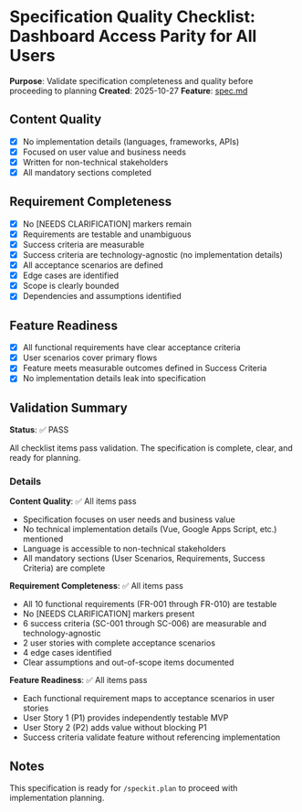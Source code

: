 # Specification Quality Checklist: Dashboard Access Parity for All Users

**Purpose**: Validate specification completeness and quality before proceeding to planning
**Created**: 2025-10-27
**Feature**: [spec.md](../spec.md)

## Content Quality

- [x] No implementation details (languages, frameworks, APIs)
- [x] Focused on user value and business needs
- [x] Written for non-technical stakeholders
- [x] All mandatory sections completed

## Requirement Completeness

- [x] No [NEEDS CLARIFICATION] markers remain
- [x] Requirements are testable and unambiguous
- [x] Success criteria are measurable
- [x] Success criteria are technology-agnostic (no implementation details)
- [x] All acceptance scenarios are defined
- [x] Edge cases are identified
- [x] Scope is clearly bounded
- [x] Dependencies and assumptions identified

## Feature Readiness

- [x] All functional requirements have clear acceptance criteria
- [x] User scenarios cover primary flows
- [x] Feature meets measurable outcomes defined in Success Criteria
- [x] No implementation details leak into specification

## Validation Summary

**Status**: ✅ PASS

All checklist items pass validation. The specification is complete, clear, and ready for planning.

### Details

**Content Quality**: ✅ All items pass
- Specification focuses on user needs and business value
- No technical implementation details (Vue, Google Apps Script, etc.) mentioned
- Language is accessible to non-technical stakeholders
- All mandatory sections (User Scenarios, Requirements, Success Criteria) are complete

**Requirement Completeness**: ✅ All items pass
- All 10 functional requirements (FR-001 through FR-010) are testable
- No [NEEDS CLARIFICATION] markers present
- 6 success criteria (SC-001 through SC-006) are measurable and technology-agnostic
- 2 user stories with complete acceptance scenarios
- 4 edge cases identified
- Clear assumptions and out-of-scope items documented

**Feature Readiness**: ✅ All items pass
- Each functional requirement maps to acceptance scenarios in user stories
- User Story 1 (P1) provides independently testable MVP
- User Story 2 (P2) adds value without blocking P1
- Success criteria validate feature without referencing implementation

## Notes

This specification is ready for `/speckit.plan` to proceed with implementation planning.
